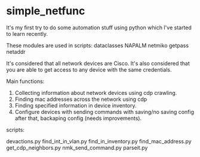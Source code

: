 # simple_netfunc

It's my first try to do some automation stuff using python which I've started to learn recently.

These modules are used in scripts:
dataclasses
NAPALM
netmiko
getpass
netaddr

It's considered that all network devices are Cisco.
It's also considered that you are able to get access to any device with the same credentials.

Main functions:
1. Collecting information about network devices using cdp crawling.
2. Finding mac addresses across the network using cdp
3. Finding specified information in device inventory.
4. Configure devices with sending commands with saving/no saving config after that, backaping config (needs improvements).

scripts:

devactions.py
find_int_in_vlan.py
find_in_inventory.py
find_mac_address.py
get_cdp_neighbors.py
nmk_send_command.py
parseit.py